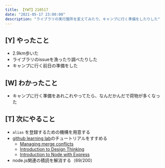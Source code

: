 ```yaml
---
title: 【YWT】210517
date: "2021-05-17 23:00:00"
description: "ライブラリの実行箇所を変えてみたり、キャンプに行く準備をしたりした"
---
```


## [Y] やったこと

- 2.9km歩いた
- ライブラリのissueを漁ったり調べたりした
- キャンプに行く前日の準備をした

## [W] わかったこと

- キャンプに行く準備をあれこれやってたら、なんだかんだで荷物が多くなった

## [T] 次にやること

- `alias` を登録するための機構を用意する
- [github learning lab](https://lab.github.com/githubtraining)のチュートリアルをすすめる
  - [Managing merge conflicts](https://lab.github.com/githubtraining/managing-merge-conflicts)
  - [Introduction to Design Thinking](https://lab.github.com/githubtraining/introduction-to-design-thinking)
  - [Introduction to Node with Express](https://lab.github.com/everydeveloper/introduction-to-node-with-express)
- node.js関連の積読を解消する（69/200）
